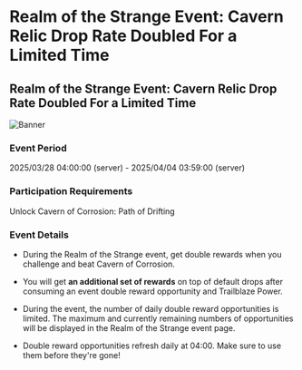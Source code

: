 # Realm of the Strange Event: Cavern Relic Drop Rate Doubled For a Limited Time
## Realm of the Strange Event: Cavern Relic Drop Rate Doubled For a Limited Time
![Banner](https://sdk.hoyoverse.com/upload/ann/2024/11/11/fba39da2942fe360176de0c99a78509d_4868069546602422002.png)

### Event Period

2025/03/28 04:00:00 (server) - 2025/04/04 03:59:00 (server)

### Participation Requirements

Unlock Cavern of Corrosion: Path of Drifting

### Event Details

- During the Realm of the Strange event, get double rewards when you challenge and beat Cavern of Corrosion.

- You will get **an additional set of rewards** on top of default drops after consuming an event double reward opportunity and Trailblaze Power.

- During the event, the number of daily double reward opportunities is limited. The maximum and currently remaining numbers of opportunities will be displayed in the Realm of the Strange event page.

- Double reward opportunities refresh daily at 04:00. Make sure to use them before they're gone!

